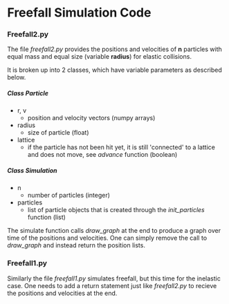 # Freefall Simulation Code 

### Freefall2.py

The file *freefall2.py* provides the positions and velocities of **n** particles with equal mass and equal size (variable **radius**) for elastic collisions. 

It is broken up into 2 classes, which have variable parameters as described below. 

##### Class Particle

- r, v
    - position and velocity vectors (numpy arrays)
- radius
    - size of particle (float)
- lattice
    - if the particle has not been hit yet, it is still 'connected' to a lattice and does not move, see *advance* function (boolean)

##### Class Simulation 
- n 
    - number of particles (integer)
- particles 
    - list of particle objects that is created through the *init_particles* function (list)
    
The simulate function calls *draw_graph* at the end to produce a graph over time of the positions and velocities. 
One can simply remove the call to *draw_graph* and instead return the position lists. 


### Freefall1.py 
Similarly the file *freefall1.py* simulates freefall, but this time for the inelastic case.
One needs to add a return statement just like *freefall2.py* to recieve the positions and velocities at the end. 

 